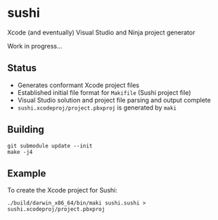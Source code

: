 # sushi

Xcode (and eventually) Visual Studio and Ninja project generator

Work in progress...

## Status

* Generates conformant Xcode project files
* Established initial file format for ```Makifile``` (Sushi project file)
* Visual Studio solution and project file parsing and output complete
* ```sushi.xcodeproj/project.pbxproj``` is generated by ```maki```

## Building

```
git submodule update --init
make -j4
```

## Example

To create the Xcode project for Sushi:
```
./build/darwin_x86_64/bin/maki sushi.sushi > sushi.xcodeproj/project.pbxproj
```
